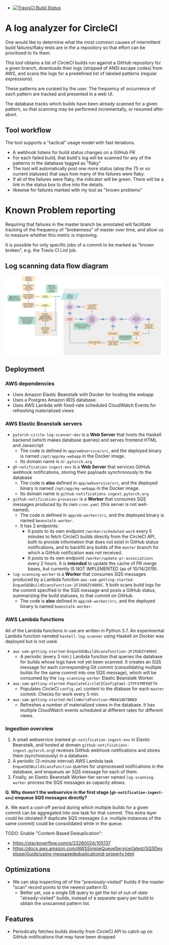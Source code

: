 - [![TravisCI Build Status](https://travis-ci.com/kostmo/circleci-failure-tracker.svg?branch=master)](https://travis-ci.com/kostmo/circleci-failure-tracker)

# A log analyzer for CircleCI

One would like to determine what the most common causes of intermittent build
failures/flaky tests are in the a repository so that effort can be prioritized
to fix them.

This tool obtains a list of CircleCI builds run against a GitHub repository for
a given branch, downloads their logs (stripped of ANSI escape codes) from AWS, and scans the logs for a
predefined list of labeled patterns (regular expressions).

These patterns are curated by the user.  The frequency of occurrence of each
pattern are tracked and presented in a web UI.

The database tracks which builds have been already scanned for a given pattern,
so that scanning may be performed incrementally, or resumed after abort.

## Tool workflow

The tool supports a "tactical" usage model with fast iterations.

* A webhook listens for build status changes on a GitHub PR
* For each failed build, that build's log will be scanned for any of the patterns in the database tagged as "flaky"
* The tool will automatically post one more status (atop the 75 or so current statuses) that says how many of the failures were flaky.
* If all of the failures were flaky, the indicator will be green.  There will be a link in the status box to dive into the details.
* likewise for failures marked with my tool as "known problems"

# Known Problem reporting

Requiring that failures in the master branch be annotated will facilitate tracking of the frequency of "brokenness" of master over time, and allow us to measure whether this metric is improving.

It is possible for only specific jobs of a commit to be marked as "known broken", e.g. the Travis CI Lint job.

## Log scanning data flow diagram

![flow diagram](docs/data-flow.svg)


Deployment
-------------

### AWS dependencies

* Uses Amazon Elastic Beanstalk with Docker for hosting the webapp
* Uses a Postgres Amazon RDS database.
* Uses AWS Lambda with fixed-rate scheduled CloudWatch Events for refreshing materialized views

### AWS Elastic Beanstalk servers

* `pytorch-circle-log-scanner-dev` is a **Web Server** that hosts the Haskell backend (which makes database queries) and serves frontend HTML and Javascript
    * The code is defined in `app/webservice/src`, and the deployed binary is named `/opt/app/my-webapp` in the Docker image.
    * Its domain name is `dr.pytorch.org`
* `gh-notification-ingest-env` is a **Web Server** that services GitHub webhook notifications, storing their payloads synchronously to the database
    * The code is **also** defined in `app/webservice/src`, and the deployed binary is named `/opt/app/my-webapp` in the Docker image.
    * Its domain name is `github-notifications-ingest.pytorch.org`
* `github-notification-processor` is a **Worker** that consumes SQS messages produced by its own `cron.yaml` (this server is not well-named).
    * The code is defined in `app/eb-worker/src`, and the deployed binary is named `beanstalk-worker`.
    * It has 2 endpoints:
        * It posts to its own endpoint `/worker/scheduled-work` every 5 minutes to fetch CircleCI builds directly from the CircleCI API, both to provide information that does not exist in GitHub status notifications, and to backfill any builds of the `master` branch for which a GitHub notification was not received.
        * It posts to its own endpoint `/worker/update-pr-associations` every 2 hours. It is **intended** to update the cache of PR merge bases, but currently IS NOT IMPLEMENTED (as of 10/14/2019).
* `log-scanning-worker` is a **Worker** that consumes SQS messages produced by a Lambda function `aws-sam-getting-started-EnqueSQSBuildScansFunction-1FJXU6ZY400XC`.  It both scans build logs for the commit specified in the SQS message and posts a GitHub status, summarizing the build statuses, to that commit on GitHub.
    * The code is **also** defined in `app/eb-worker/src`, and the deployed binary is named `beanstalk-worker`.

### AWS Lambda functions

All of the Lambda functions in use are written in Python 3.7.  An experimental Lambda function namded `haskell-log-scanner` using Haskell on Docker was deployed but is not used.

* `aws-sam-getting-started-EnqueSQSBuildScansFunction-1FJXU6ZY400XC`
    * A periodic (every 3 min.) Lambda function that queries the database for builds whose logs have not yet been scanned. It creates an SQS message for each corresponding Git commit (consolidating multiple builds for the same commit into one SQS message), which will be consumed by the `log-scanning-worker` Elastic Beanstalk Worker.
* `aws-sam-getting-started-PopulateCircleCIConfigYaml-1TFF47MFKQF7U`
    * Populates CircleCI `config.yml` content to the dtabase for each `master` commit.  Checks for work every 5 min.
* `aws-sam-getting-started-HelloWorldFunction-M06818KTBNE0`
    * Refreshes a number of materialized views in the database.  It has multiple CloudWatch events scheduled at different rates for different views.


### Ingestion overview

1. A small webservice (named `gh-notification-ingest-env` in Elastic Beanstalk, and hosted at domain `github-notifications-ingest.pytorch.org`) receives GitHub webhook notifications and stores them (synchronously) in a database.
2. A periodic (3-minute interval) AWS Lambda task `EnqueSQSBuildScansFunction` queries for unprocessed notifications in the database, and enqueues an SQS message for each of them.
3. Finally, an Elastic Beanstalk Worker-tier server named `log-scanning-worker` process the SQS messages as capacity allows.

**Q. Why doesn't the webservice in the first stage (`gh-notification-ingest-env`) enqueue SQS messages directly?**

A. We want a cool-off period during which multiple builds for a given commit can be aggregated into one task for that commit.
This extra layer could be obviated if duplicate SQS messages (i.e. multiple instances of the same commit) could be consolidated while in the queue.

TODO: Enable "Content-Based Deduplication":
* https://stackoverflow.com/q/23260024/105137
* https://docs.aws.amazon.com/AWSSimpleQueueService/latest/SQSDeveloperGuide/using-messagededuplicationid-property.html


Optimizations
-------------

* We can skip inspecting *all* of the "previously-visited" builds if the master "scan" record points to the newest pattern ID.
    * Better yet, use a single DB query to get the list of out-of-date "already-visited" builds, instead of a separate query per build to obtain the unscanned pattern list.


## Features

* Periodically fetches builds directly from CircleCI API to catch up on GitHub notifications that may have been dropped

